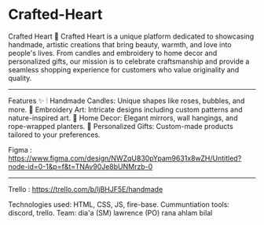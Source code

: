 # Crafted-Heart

Crafted Heart 🌟
Crafted Heart is a unique platform dedicated to showcasing handmade, artistic creations that bring beauty, warmth, and love into people's lives. From candles and embroidery to home decor and personalized gifts, our mission is to celebrate craftsmanship and provide a seamless shopping experience for customers who value originality and quality.

---

Features ✨
🕯 Handmade Candles: Unique shapes like roses, bubbles, and more.
🧵 Embroidery Art: Intricate designs including custom patterns and nature-inspired art.
🏡 Home Decor: Elegant mirrors, wall hangings, and rope-wrapped planters.
🎁 Personalized Gifts: Custom-made products tailored to your preferences.

Figma : https://www.figma.com/design/NWZqU830pYpam9631x8wZH/Untitled?node-id=0-1&p=f&t=TNAv90Je8bUNMrzb-0

------------------------------------ 

Trello : https://trello.com/b/ljBHJF5E/handmade

Technologies used:
HTML, CSS, JS, fire-base.
Cummuntiation tools:
discord, trello.
Team:
dia'a (SM)
lawrence (PO)
rana
ahlam
bilal
